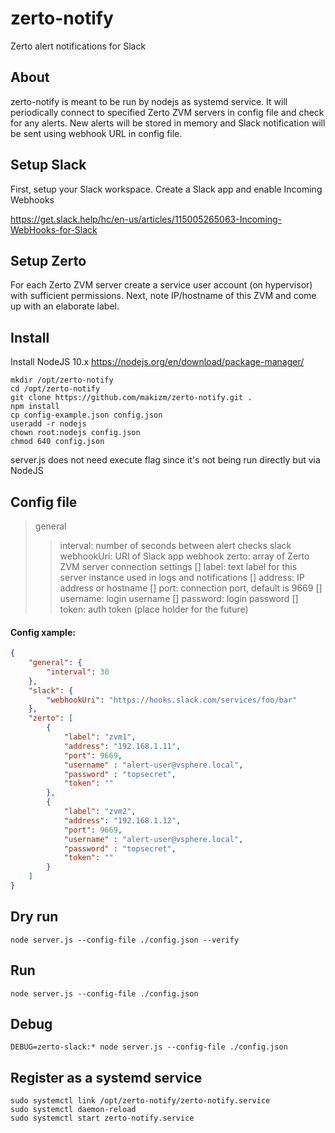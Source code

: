# zerto-notify
Zerto alert notifications for Slack

## About
zerto-notify is meant to be run by nodejs as systemd service. It will periodically connect to specified Zerto ZVM servers in config file and check for any alerts. New alerts will be stored in memory and Slack notification will be sent using webhook URL in config file.

## Setup Slack
First, setup your Slack workspace. Create a Slack app and enable Incoming Webhooks

https://get.slack.help/hc/en-us/articles/115005265063-Incoming-WebHooks-for-Slack

## Setup Zerto
For each Zerto ZVM server create a service user account (on hypervisor) with sufficient permissions. Next, note IP/hostname of this ZVM and come up with an elaborate label.

## Install
Install NodeJS 10.x https://nodejs.org/en/download/package-manager/

```
mkdir /opt/zerto-notify
cd /opt/zerto-notify
git clone https://github.com/makizm/zerto-notify.git .
npm install
cp config-example.json config.json
useradd -r nodejs
chown root:nodejs config.json
chmod 640 config.json
```

server.js does not need execute flag since it's not being run directly but via NodeJS

## Config file

> general
>> interval: number of seconds between alert checks
> slack
>> webhookUri: URI of Slack app webhook
> zerto: array of Zerto ZVM server connection settings
>> [] label: text label for this server instance used in logs and notifications
>> [] address: IP address or hostname
>> [] port: connection port, default is 9669
>> [] username: login username
>> [] password: login password
>> [] token: auth token (place holder for the future)

#### Config xample:
```json
{
    "general": {
        "interval": 30
    },
    "slack": {
        "webhookUri": "https://hooks.slack.com/services/foo/bar"
    },
    "zerto": [
        {
            "label": "zvm1",
            "address": "192.168.1.11",
            "port": 9669,
            "username" : "alert-user@vsphere.local",
            "password" : "topsecret",
            "token": ""
        },
        {
            "label": "zvm2",
            "address": "192.168.1.12",
            "port": 9669,
            "username" : "alert-user@vsphere.local",
            "password" : "topsecret",
            "token": ""
        }
    ]
}
```

## Dry run
```
node server.js --config-file ./config.json --verify
```

## Run
```
node server.js --config-file ./config.json
```

## Debug
```
DEBUG=zerto-slack:* node server.js --config-file ./config.json
```

## Register as a systemd service
```
sudo systemctl link /opt/zerto-notify/zerto-notify.service
sudo systemctl daemon-reload
sudo systemctl start zerto-notify.service
```
